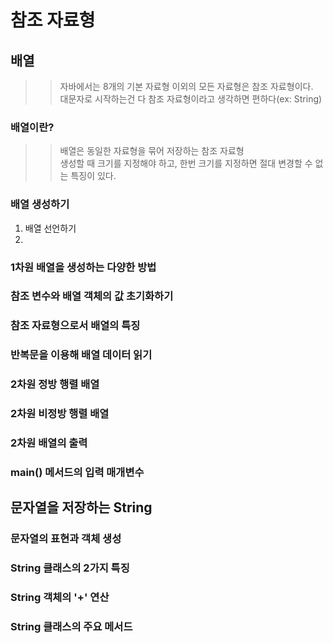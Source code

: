 # 참조 자료형
## 배열
>> 자바에서는 8개의 기본 자료형 이외의 모든 자료형은 참조 자료형이다.<br>
>> 대문자로 시작하는건 다 참조 자료형이라고 생각하면 편하다(ex: String)

### 배열이란?
>> 배열은 동일한 자료형을 묶어 저장하는 참조 자료형<br>
>> 생성할 때 크기를 지정해야 하고, 한번 크기를 지정하면 절대 변경할 수 없는 특징이 있다.

### 배열 생성하기
1. 배열 선언하기
2. 

### 1차원 배열을 생성하는 다양한 방법
### 참조 변수와 배열 객체의 값 초기화하기
### 참조 자료형으로서 배열의 특징
### 반복문을 이용해 배열 데이터 읽기
### 2차원 정방 행렬 배열
### 2차원 비정방 행렬 배열
### 2차원 배열의 출력
### main() 메서드의 입력 매개변수

## 문자열을 저장하는 String
### 문자열의 표현과 객체 생성
### String 클래스의 2가지 특징
### String 객체의 '+' 연산
### String 클래스의 주요 메서드

